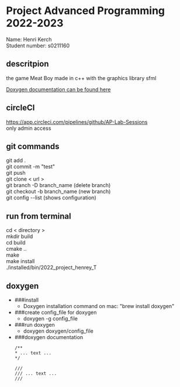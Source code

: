 Project Advanced Programming 2022-2023
=======================================

Name: Henri Kerch  
Student number: s0211160

## descritpion
the game Meat Boy made in c++ with the graphics library sfml

[Doxygen documentation can be found here](http://localhost:63342/2022_project_henrey_T/doxygen/html/index.html?_ijt=2398q8vljfibrrmp4op0vq8rpo&_ij_reload=RELOAD_ON_SAVE)

## circleCI
https://app.circleci.com/pipelines/github/AP-Lab-Sessions  
only admin access

## git commands
git add .  
git commit -m "test"  
git push  
git clone < url >  
git branch -D branch_name (delete branch)  
git checkout -b branch_name (new branch)  
git config --list (shows configuration)


## run from terminal
cd < directory >  
mkdir build  
cd build  
cmake ..  
make  
make install  
./installed/bin/2022_project_henrey_T  



## doxygen
* ###install
  * Doxygen installation command on mac: "brew install doxygen"
* ###create config_file for doxygen
  * doxygen -g config_file
* ###run doxygen
  * doxygen doxygen/config_file
* ###doxygen documentation
  ````
  /**
  * ... text ...
  */
  
  ///
  /// ... text ...
  ///
  ````


